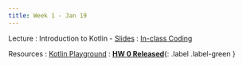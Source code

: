 ```yaml
---
title: Week 1 - Jan 19
---
```


Lecture
: Introduction to Kotlin - [Slides](https://canvas.upenn.edu/courses/1703225/files/folder/Lecture%20Slides?preview=118579699)
  : [In-class Coding](https://canvas.upenn.edu/courses/1703225/files/folder/Live%20Coding)

Resources
: [Kotlin Playground](https://developer.android.com/training/kotlinplayground)
  : [**HW 0 Released**](https://cis1950android.github.io/%5Chomework0){: .label .label-green }
